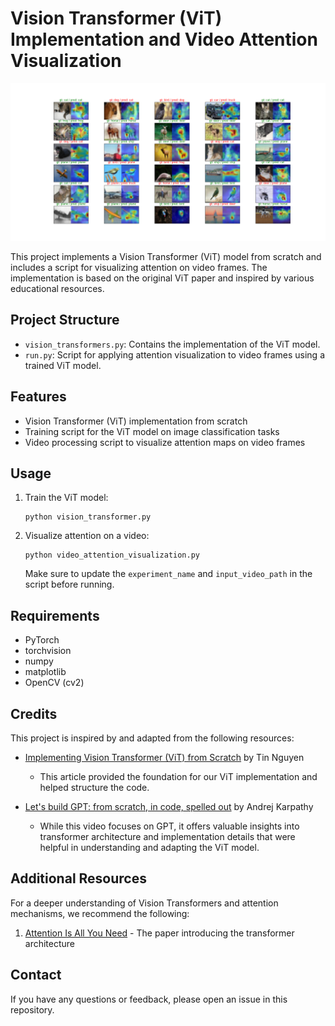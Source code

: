 # Vision Transformer (ViT) Implementation and Video Attention Visualization

![attention_map](attention.png)

This project implements a Vision Transformer (ViT) model from scratch and includes a script for visualizing attention on video frames. The implementation is based on the original ViT paper and inspired by various educational resources.

## Project Structure

- `vision_transformers.py`: Contains the implementation of the ViT model.
- `run.py`: Script for applying attention visualization to video frames using a trained ViT model.

## Features

- Vision Transformer (ViT) implementation from scratch
- Training script for the ViT model on image classification tasks
- Video processing script to visualize attention maps on video frames

## Usage

1. Train the ViT model:
   ```
   python vision_transformer.py
   ```

2. Visualize attention on a video:
   ```
   python video_attention_visualization.py
   ```

   Make sure to update the `experiment_name` and `input_video_path` in the script before running.

## Requirements

- PyTorch
- torchvision
- numpy
- matplotlib
- OpenCV (cv2)

## Credits

This project is inspired by and adapted from the following resources:

- [Implementing Vision Transformer (ViT) from Scratch](https://towardsdatascience.com/implementing-vision-transformer-vit-from-scratch-3e192c6155f0) by Tin Nguyen
  - This article provided the foundation for our ViT implementation and helped structure the code.

- [Let's build GPT: from scratch, in code, spelled out](https://www.youtube.com/watch?v=kCc8FmEb1nY) by Andrej Karpathy
  - While this video focuses on GPT, it offers valuable insights into transformer architecture and implementation details that were helpful in understanding and adapting the ViT model.

## Additional Resources

For a deeper understanding of Vision Transformers and attention mechanisms, we recommend the following:

1. [Attention Is All You Need](https://arxiv.org/abs/1706.03762) - The paper introducing the transformer architecture

## Contact

If you have any questions or feedback, please open an issue in this repository.